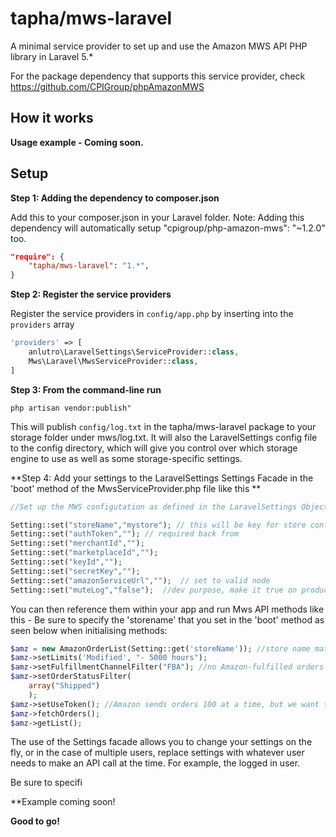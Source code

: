 # tapha/mws-laravel
A minimal service provider to set up and use the Amazon MWS API PHP library in Laravel 5.*

For the package dependency that supports this service provider, check https://github.com/CPIGroup/phpAmazonMWS


## How it works


**Usage example - Coming soon.**


## Setup
**Step 1: Adding the dependency to composer.json**

Add this to your composer.json in your Laravel folder.
Note: Adding this dependency will automatically setup "cpigroup/php-amazon-mws": "~1.2.0" too.

```json
"require": {
    "tapha/mws-laravel": "1.*",
}
```

**Step 2: Register the service providers**

Register the service providers in ```config/app.php``` by inserting into the ```providers``` array

```php
'providers' => [
	anlutro\LaravelSettings\ServiceProvider::class,
	Mws\Laravel\MwsServiceProvider::class,
]
```

**Step 3: From the command-line run**

```
php artisan vendor:publish"
```

This will publish ```config/log.txt``` in the tapha/mws-laravel package to your storage folder under mws/log.txt. It will also the LaravelSettings config file to the config directory, which will give you control over which storage engine to use as well as some storage-specific settings.

**Step 4: Add your settings to the LaravelSettings Settings Facade in the 'boot' method of the MwsServiceProvider.php file like this **

```php
//Set up the MWS configutation as defined in the LaravelSettings Object by app.

Setting::set("storeName","mystore"); // this will be key for store config, you pass this as an option in setstore() 
Setting::set("authToken",""); // required back from 
Setting::set("merchantId","");  
Setting::set("marketplaceId","");  
Setting::set("keyId","");  
Setting::set("secretKey","");  
Setting::set("amazonServiceUrl","");  // set to valid node
Setting::set("muteLog","false");  //dev purpose, make it true on production 
```

You can then reference them within your app and run Mws API methods like this - Be sure to specify the 'storename' that you set in the 'boot' method as seen below when initialising methods: 

```php
$amz = new AmazonOrderList(Setting::get('storeName')); //store name matches the array key in the settings
$amz->setLimits('Modified', "- 5000 hours");
$amz->setFulfillmentChannelFilter("FBA"); //no Amazon-fulfilled orders
$amz->setOrderStatusFilter(
    array("Shipped")
    ); 
$amz->setUseToken(); //Amazon sends orders 100 at a time, but we want them all
$amz->fetchOrders();
$amz->getList();
```

The use of the Settings facade allows you to change your settings on the fly, or in the case of multiple users, replace settings with whatever user needs to make an API call at the time. For example, the logged in user. 

Be sure to specifi

**Example coming soon!

**Good to go!**
